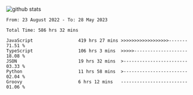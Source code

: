 
![github stats](https://github-readme-stats.vercel.app/api?username=realmahd1&show_icons=true&theme=codeSTACKr&hide_rank=true&count_private=true)

<!--START_SECTION:waka-->

```text
From: 23 August 2022 - To: 28 May 2023

Total Time: 586 hrs 32 mins

JavaScript                 419 hrs 27 mins >>>>>>>>>>>>>>>>>>-------   71.51 %
TypeScript                 106 hrs 3 mins  >>>>>--------------------   18.08 %
JSON                       19 hrs 32 mins  >------------------------   03.33 %
Python                     11 hrs 58 mins  >------------------------   02.04 %
Groovy                     6 hrs 12 mins   -------------------------   01.06 %
```

<!--END_SECTION:waka-->
